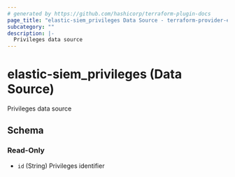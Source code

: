 ```yaml
---
# generated by https://github.com/hashicorp/terraform-plugin-docs
page_title: "elastic-siem_privileges Data Source - terraform-provider-elastic-siem"
subcategory: ""
description: |-
  Privileges data source
---
```


# elastic-siem_privileges (Data Source)

Privileges data source



<!-- schema generated by tfplugindocs -->
## Schema

### Read-Only

- `id` (String) Privileges identifier
